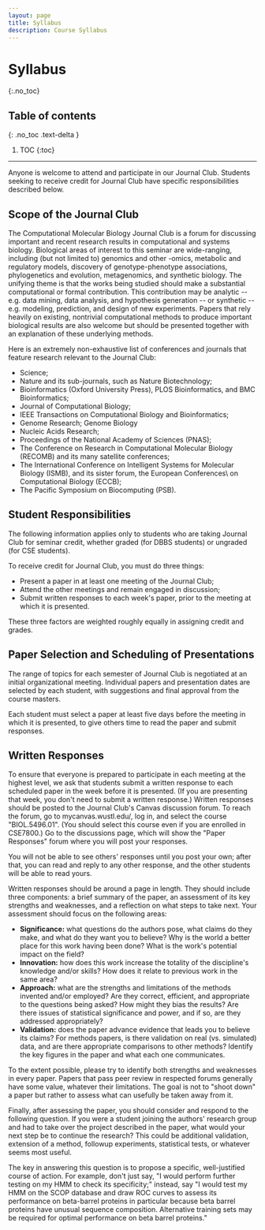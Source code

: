 ```yaml
---
layout: page
title: Syllabus
description: Course Syllabus
---
```


# Syllabus
{:.no_toc}

## Table of contents
{: .no_toc .text-delta }

1. TOC
{:toc}

---

Anyone is welcome to attend and participate in our Journal Club. Students seeking to receive credit for Journal Club have specific responsibilities described below.

## Scope of the Journal Club
The Computational Molecular Biology Journal Club is a forum for discussing important and recent research results in computational and systems biology. Biological areas of interest to this seminar are wide-ranging, including (but not limited to) genomics and other -omics, metabolic and regulatory models, discovery of genotype-phenotype associations, phylogenetics and evolution, metagenomics, and synthetic biology. The unifying theme is that the works being studied should make a substantial computational or formal contribution. This contribution may be analytic -- e.g. data mining, data analysis, and hypothesis generation -- or synthetic -- e.g. modeling, prediction, and design of new experiments. Papers that rely heavily on existing, nontrivial computational methods to produce important biological results are also welcome but should be presented together with an explanation of these underlying methods.

Here is an extremely non-exhaustive list of conferences and journals that feature research relevant to the Journal Club:

- Science;
- Nature and its sub-journals, such as Nature Biotechnology;
- Bioinformatics (Oxford University Press), PLOS Bioinformatics, and BMC Bioinformatics;
- Journal of Computational Biology;
- IEEE Transactions on Computational Biology and Bioinformatics;
- Genome Research; Genome Biology
- Nucleic Acids Research;
- Proceedings of the National Academy of Sciences (PNAS);
- The Conference on Research in Computational Molecular Biology (RECOMB) and its many satellite conferences;
- The International Conference on Intelligent Systems for Molecular Biology (ISMB), and its sister forum, the European Conferences\ on Computational Biology (ECCB);
- The Pacific Symposium on Biocomputing (PSB).

## Student Responsibilities
The following information applies only to students who are taking Journal Club for seminar credit, whether graded (for DBBS students) or ungraded (for CSE students).

To receive credit for Journal Club, you must do three things:

- Present a paper in at least one meeting of the Journal Club;
- Attend the other meetings and remain engaged in discussion;
- Submit written responses to each week's paper, prior to the meeting at which it is presented.

These three factors are weighted roughly equally in assigning credit and grades.

## Paper Selection and Scheduling of Presentations
The range of topics for each semester of Journal Club is negotiated at an initial organizational meeting. Individual papers and presentation dates are selected by each student, with suggestions and final approval from the course masters.

Each student must select a paper at least five days before the meeting in which it is presented, to give others time to read the paper and submit responses.

## Written Responses
To ensure that everyone is prepared to participate in each meeting at the highest level, we ask that students submit a written response to each scheduled paper in the week before it is presented. (If you are presenting that week, you don't need to submit a written response.) Written responses should be posted to the Journal Club's Canvas discussion forum. To reach the forum, go to mycanvas.wustl.edu/, log in, and select the course "BIOL.5496.01". (You should select this course even if you are enrolled in CSE7800.) Go to the discussions page, which will show the "Paper Responses" forum where you will post your responses.

You will not be able to see others' responses until you post your own; after that, you can read and reply to any other response, and the other students will be able to read yours.

Written responses should be around a page in length. They should include three components: a brief summary of the paper, an assessment of its key strengths and weaknesses, and a reflection on what steps to take next. Your assessment should focus on the following areas:

- **Significance:** what questions do the authors pose, what claims do they make, and what do they want you to believe? Why is the world a better place for this work having been done? What is the work's potential impact on the field?
- **Innovation:** how does this work increase the totality of the discipline's knowledge and/or skills? How does it relate to previous work in the same area?
- **Approach:** what are the strengths and limitations of the methods invented and/or employed? Are they correct, efficient, and appropriate to the questions being asked? How might they bias the results? Are there issues of statistical significance and power, and if so, are they addressed appropriately?
- **Validation:** does the paper advance evidence that leads you to believe its claims? For methods papers, is there validation on real (vs. simulated) data, and are there appropriate comparisons to other methods? Identify the key figures in the paper and what each one communicates.

To the extent possible, please try to identify both strengths and weaknesses in every paper. Papers that pass peer review in respected forums generally have some value, whatever their limitations. The goal is not to "shoot down" a paper but rather to assess what can usefully be taken away from it.

Finally, after assessing the paper, you should consider and respond to the following question. If you were a student joining the authors' research group and had to take over the project described in the paper, what would your next step be to continue the research? This could be additional validation, extension of a method, followup experiments, statistical tests, or whatever seems most useful.

The key in answering this question is to propose a specific, well-justified course of action. For example, don't just say, "I would perform further testing on my HMM to check its specificity;" instead, say "I would test my HMM on the SCOP database and draw ROC curves to assess its performance on beta-barrel proteins in particular because beta barrel proteins have unusual sequence composition. Alternative training sets may be required for optimal performance on beta barrel proteins."

